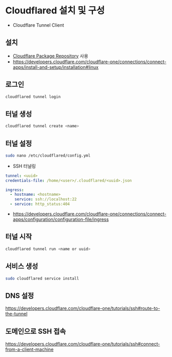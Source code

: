 # Cloudflared 설치 및 구성

* Cloudflare Tunnel Client

## 설치

* [Cloudflare Package Repository](https://pkg.cloudflare.com/) 사용
* https://developers.cloudflare.com/cloudflare-one/connections/connect-apps/install-and-setup/installation#linux

## 로그인

```bash
cloudflared tunnel login
```

## 터널 생성

```bash
cloudflared tunnel create <name>
```

## 터널 설정

```bash
sudo nano /etc/cloudflared/config.yml
```

* SSH 터널링

```yaml
tunnel: <uuid>
credentials-file: /home/<user>/.cloudflared/<uuid>.json

ingress:
  - hostname: <hostname>
    service: ssh://localhost:22
  - service: http_status:404
```

* https://developers.cloudflare.com/cloudflare-one/connections/connect-apps/configuration/configuration-file/ingress

## 터널 시작

```bash
cloudflared tunnel run <name or uuid>
```

## 서비스 생성

```bash
sudo cloudflared service install
```

## DNS 설정

https://developers.cloudflare.com/cloudflare-one/tutorials/ssh#route-to-the-tunnel

## 도메인으로 SSH 접속

https://developers.cloudflare.com/cloudflare-one/tutorials/ssh#connect-from-a-client-machine
